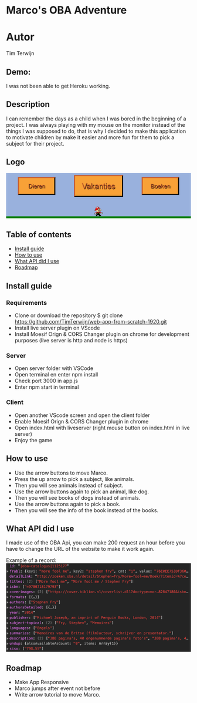 # Marco's OBA Adventure

# Autor
Tim Terwijn

## Demo:
I was not been able to get Heroku working.

## Description
I can remember the days as a child when I was bored in the beginning of a project. I was always playing with my mouse on the monitor instead of the things I was supposed to do, that is why I decided to make this application to motivate children by make it easier and more fun for them to pick a subject for their project.

## Logo
![Logo](/client/static/img/logo.png)

## Table of contents
* [Install guide](#install-guide)
* [How to use](#how-to-use)
* [What API did I use](#what-api-did-I-use)
* [Roadmap](#roadmap)

## Install guide
### Requirements
* Clone or download the repository $ git clone https://github.com/TimTerwijn/web-app-from-scratch-1920.git
* Install live server plugin on VScode
* Install Moesif Orign & CORS Changer plugin on chrome for development purposes (live server is http and node is https)
### Server
* Open server folder with VSCode
* Open terminal en enter npm install
* Check port 3000 in app.js
* Enter npm start in terminal
### Client
* Open another VScode screen and open the client folder
* Enable Moesif Orign & CORS Changer plugin in chrome
* Open index.html with liveserver (right mouse button on index.html in live server)
* Enjoy the game

## How to use
* Use the arrow buttons to move Marco.  
* Press the up arrow to pick a subject, like animals.  
* Then you will see animals instead of subject.  
* Use the arrow buttons again to pick an animal, like dog.  
* Then you will see books of dogs instead of animals.  
* Use the arrow buttons again to pick a book.  
* Then you will see the info of the book instead of the books.  

<!-- What external data source is featured in your project and what are its properties 🌠 -->
## What API did I use
I made use of the OBA Api, you can make 200 request an hour before you have to change the URL of the website to make it work again.  

Example of a record:  
![API](/client/static/img/API.PNG)


## Roadmap
* Make App Responsive
* Marco jumps after event not before
* Write arrow tutorial to move Marco. 
